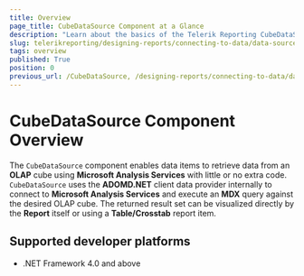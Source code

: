 ```yaml
---
title: Overview
page_title: CubeDataSource Component at a Glance
description: "Learn about the basics of the Telerik Reporting CubeDataSource Component and how you may use it in your Reports."
slug: telerikreporting/designing-reports/connecting-to-data/data-source-components/cubedatasource-component/overview
tags: overview
published: True
position: 0
previous_url: /CubeDataSource, /designing-reports/connecting-to-data/data-source-components/cubedatasource-component/
---
```


# CubeDataSource Component Overview

The `CubeDataSource` component enables data items to retrieve data from an __OLAP__ cube using __Microsoft Analysis Services__ with little or no extra code. `CubeDataSource` uses the __ADOMD.NET__ client data provider internally to connect to __Microsoft Analysis Services__ and execute an __MDX__ query against the desired OLAP cube. The returned result set can be visualized directly by the __Report__ itself or using a __Table/Crosstab__ report item.

## Supported developer platforms

* .NET Framework 4.0 and above
